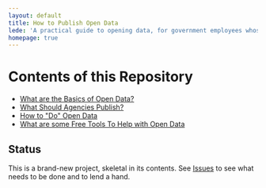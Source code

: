 ```yaml
---
layout: default
title: How to Publish Open Data
lede: 'A practical guide to opening data, for government employees whose job it is to make that happen.'
homepage: true
---
```


# Contents of this Repository

* [What are the Basics of Open Data?](basics/)
* [What Should Agencies Publish?](agencies/)
* [How to "Do" Open Data](processes/)
* [What are some Free Tools To Help with Open Data](foss/)

## Status

This is a brand-new project, skeletal in its contents. See [Issues](https://github.com/USODI/How-To/issues) to see what needs to be done and to lend a hand.
